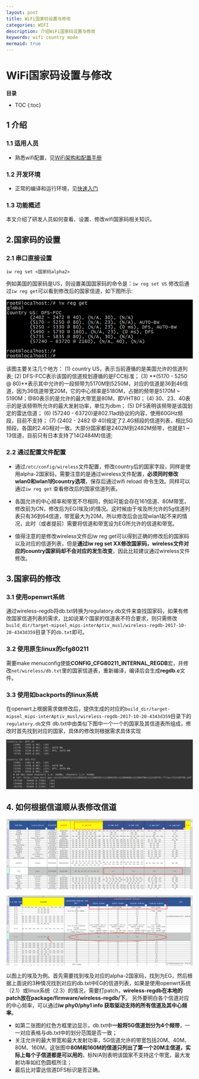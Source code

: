 ```yaml
---
layout: post
title: WiFi国家码设置与修改
categories: WIFI
description: 介绍WiFi国家码设置与修改
keywords: wifi country mode
mermaid: true
---
```

# WiFi国家码设置与修改

**目录**
* TOC
{:toc}


## 1 介绍

### 1.1 适用人员

 - 熟悉wifi配置，见[WiFi架构和配置手册](https://jbctest.github.io/2020/08/12/wifi_architecture_and_configuration_manual/)

### 1.2 开发环境

 - 正常的编译和运行环境，见[快速入门](https://jbctest.github.io/2020/08/05/quick_start/)

### 1.3 功能概述

本文介绍了研发人员如何查看、设置、修改wifi国家码相关知识。


## 2.国家码的设置

### 2.1 串口直接设置
`iw reg set <国家码alpha2>`

例如美国的国家码是US，则设置美国国家码的命令是：`iw reg set US`
修改后通过`iw reg get`可以看到修改后的国家信道，如下图所示:

![get.png](/assets/images/wifi_country_mode/get.png)

该图主要关注几个地方：
(1) country US，表示当前遵循的是美国允许的信道列表;
(2) DFS-FCC表示该国的信道规划遵循的是FCC标准；
(3) **(5170 - 5250 @ 80)**表示其中允许的一段频带为5170M到5250M，对应的信道是36到46信道，因为36信道带宽20M，它的中心频率是5180M，占据的频带是5170M ~ 5190M；@80表示的是允许的最大带宽是80M，即VHT80；
(4) 30、23、40表示的是该频带所允许的最大发射功率，单位为dbm；
(5) DFS表明该频带是该国划定的雷达信道；
(6) (57240 - 63720)是802.11ad协议的内容，使用60GHz频段，目前不支持；
(7) (2402 - 2482 @ 40)规定了2.4G频段的信道列表，相比5G频段，各国的2.4G相对一致。大部分国家都是2402M到2482M频带，也就是1 ~ 13信道，目前只有日本支持了14(2484M)信道;

### 2.2 通过配置文件配置
- 通过`/etc/config/wireless`文件配置，修改country后的国家字段，同样是使用alpha-2国家码，需要注意的是通过wireless文件配置，**必须同时修改wlan0和wlan1的country选项**，保存后通过wifi reload 命令生效。同样可以通过`iw reg get` 查看修改后的国家信道列表。

- 各国允许的中心频率和带宽不尽相同，例如可能会存在161信道、80M带宽，修改前为CN，修改后为EG(埃及)的情况。这时候由于埃及所允许的5g信道列表只有36到64信道，带宽最大为20M，所以修改后会出现wlan1起不来的情况，此时（或者提前）需要将信道和带宽设为EG所允许的信道和带宽。

- 值得注意的是修改wireless文件后iw reg get可以得到正确的修改后的国家码以及对应的信道列表，但是**通过iw reg set XX修改国家码，wireless文件对应的country国家码却不会对应的发生改变**，因此比较建议通过wireless文件修改。


## 3.国家码的修改

### 3.1 使用openwrt系统

通过wireless-regdb将db.txt转换为regulatory.db文件来查找国家码，如果有修改国家信道列表的需求，比如说某个国家的信道表不符合要求，则只需修改`build_dir/target-mipsel_mips-interAptiv_musl/wireless-regdb-2017-10-20-4343d359`目录下的`db.txt`即可。

### 3.2 使用原生linux的cfg80211

需要make menuconfig使能**CONFIG_CFG80211_INTERNAL_REGDB**宏，并修改`net/wireless/db.txt`里的国家信道表，重新编译，编译后会生成**regdb.c**文件。

### 3.3 使用如backports的linux系统

在openwrt上根据需求做修改后，提供生成的对应的`build_dir/target-mipsel_mips-interAptiv_musl/wireless-regdb-2017-10-20-4343d359`目录下的`regulatory.db`文件
db.txt中由类似下图中一个一个的国家及其信道表所组成，修改时首先找到对应的国家，具体的修改则根据需求具体实现

![db.png](/assets/images/wifi_country_mode/db.png)

## 4. 如何根据信道顺从表修改信道

![channel.png](/assets/images/wifi_country_mode/channel.png)

![channel2.png](/assets/images/wifi_country_mode/channel2.png)

以图上的埃及为例。首先需要找到埃及对应的alpha-2国家码，找到为EG，然后根据上面说的3种情况找到对应的db.txt中EG的信道列表，如果是使用openwrt系统（2.1）或linux系统（2.3）的情况，需要打patch，**wireless-regdb在本地的patch放在package/firmware/wireless-regdb/下**。
另外要明白各个信道对应的中心频率，可以通过**iw phy0/phy1 info 获取驱动支持的所有信道及其中心频率**。

- 如第二张图的红色方框里边显示，db.txt中**一般将5G信道划分为4个频带**，一一对应表格与db.txt中的划分范围是否一致；
- 关注允许的最大带宽和最大发射功率，5G信道允许的带宽包括20M、40M、80M、160M，这张图中**80M和160M的信道只列出了第一个20M主信道，实际上每个子信道都是可以用的**，标N/A则表明该国家不支持这个带宽，最大发射功率如红色圆框所注；
- 最后比对雷达信道DFS标识是否正确。
